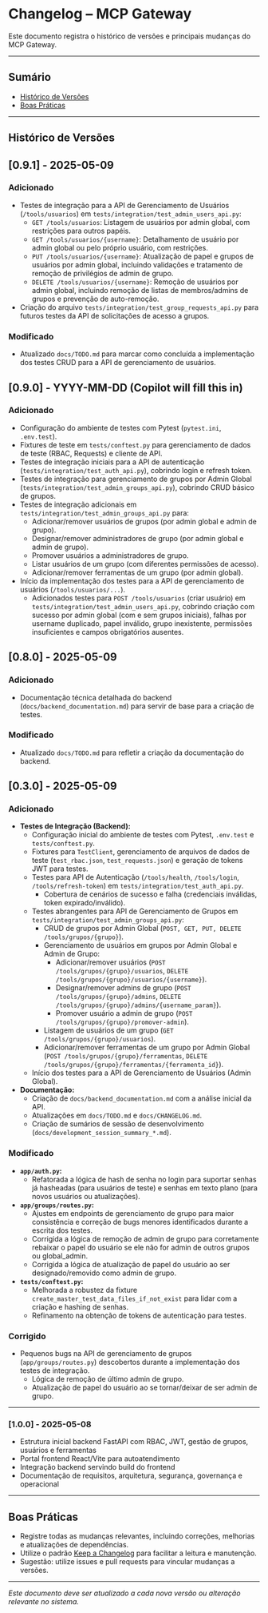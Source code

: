 # Changelog – MCP Gateway

Este documento registra o histórico de versões e principais mudanças do MCP Gateway.

---

## Sumário
- [Histórico de Versões](#histórico-de-versões)
- [Boas Práticas](#boas-práticas)

---

## Histórico de Versões

## [0.9.1] - 2025-05-09
### Adicionado
- Testes de integração para a API de Gerenciamento de Usuários (`/tools/usuarios`) em `tests/integration/test_admin_users_api.py`:
  - `GET /tools/usuarios`: Listagem de usuários por admin global, com restrições para outros papéis.
  - `GET /tools/usuarios/{username}`: Detalhamento de usuário por admin global ou pelo próprio usuário, com restrições.
  - `PUT /tools/usuarios/{username}`: Atualização de papel e grupos de usuários por admin global, incluindo validações e tratamento de remoção de privilégios de admin de grupo.
  - `DELETE /tools/usuarios/{username}`: Remoção de usuários por admin global, incluindo remoção de listas de membros/admins de grupos e prevenção de auto-remoção.
- Criação do arquivo `tests/integration/test_group_requests_api.py` para futuros testes da API de solicitações de acesso a grupos.

### Modificado
- Atualizado `docs/TODO.md` para marcar como concluída a implementação dos testes CRUD para a API de gerenciamento de usuários.

## [0.9.0] - YYYY-MM-DD (Copilot will fill this in)
### Adicionado
- Configuração do ambiente de testes com Pytest (`pytest.ini`, `.env.test`).
- Fixtures de teste em `tests/conftest.py` para gerenciamento de dados de teste (RBAC, Requests) e cliente de API.
- Testes de integração iniciais para a API de autenticação (`tests/integration/test_auth_api.py`), cobrindo login e refresh token.
- Testes de integração para gerenciamento de grupos por Admin Global (`tests/integration/test_admin_groups_api.py`), cobrindo CRUD básico de grupos.
- Testes de integração adicionais em `tests/integration/test_admin_groups_api.py` para:
    - Adicionar/remover usuários de grupos (por admin global e admin de grupo).
    - Designar/remover administradores de grupo (por admin global e admin de grupo).
    - Promover usuários a administradores de grupo.
    - Listar usuários de um grupo (com diferentes permissões de acesso).
    - Adicionar/remover ferramentas de um grupo (por admin global).
- Início da implementação dos testes para a API de gerenciamento de usuários (`/tools/usuarios/...`).
  - Adicionados testes para `POST /tools/usuarios` (criar usuário) em `tests/integration/test_admin_users_api.py`, cobrindo criação com sucesso por admin global (com e sem grupos iniciais), falhas por username duplicado, papel inválido, grupo inexistente, permissões insuficientes e campos obrigatórios ausentes.

## [0.8.0] - 2025-05-09
### Adicionado
- Documentação técnica detalhada do backend (`docs/backend_documentation.md`) para servir de base para a criação de testes.

### Modificado
- Atualizado `docs/TODO.md` para refletir a criação da documentação do backend.

## [0.3.0] - 2025-05-09
### Adicionado
- **Testes de Integração (Backend):**
  - Configuração inicial do ambiente de testes com Pytest, `.env.test` e `tests/conftest.py`.
  - Fixtures para `TestClient`, gerenciamento de arquivos de dados de teste (`test_rbac.json`, `test_requests.json`) e geração de tokens JWT para testes.
  - Testes para API de Autenticação (`/tools/health`, `/tools/login`, `/tools/refresh-token`) em `tests/integration/test_auth_api.py`.
    - Cobertura de cenários de sucesso e falha (credenciais inválidas, token expirado/inválido).
  - Testes abrangentes para API de Gerenciamento de Grupos em `tests/integration/test_admin_groups_api.py`:
    - CRUD de grupos por Admin Global (`POST, GET, PUT, DELETE /tools/grupos/{grupo}`).
    - Gerenciamento de usuários em grupos por Admin Global e Admin de Grupo:
      - Adicionar/remover usuários (`POST /tools/grupos/{grupo}/usuarios`, `DELETE /tools/grupos/{grupo}/usuarios/{username}`).
      - Designar/remover admins de grupo (`POST /tools/grupos/{grupo}/admins`, `DELETE /tools/grupos/{grupo}/admins/{username_param}`).
      - Promover usuário a admin de grupo (`POST /tools/grupos/{grupo}/promover-admin`).
    - Listagem de usuários de um grupo (`GET /tools/grupos/{grupo}/usuarios`).
    - Adicionar/remover ferramentas de um grupo por Admin Global (`POST /tools/grupos/{grupo}/ferramentas`, `DELETE /tools/grupos/{grupo}/ferramentas/{ferramenta_id}`).
  - Início dos testes para a API de Gerenciamento de Usuários (Admin Global).
- **Documentação:**
  - Criação de `docs/backend_documentation.md` com a análise inicial da API.
  - Atualizações em `docs/TODO.md` e `docs/CHANGELOG.md`.
  - Criação de sumários de sessão de desenvolvimento (`docs/development_session_summary_*.md`).

### Modificado
- **`app/auth.py`:**
  - Refatorada a lógica de hash de senha no login para suportar senhas já hasheadas (para usuários de teste) e senhas em texto plano (para novos usuários ou atualizações).
- **`app/groups/routes.py`:**
  - Ajustes em endpoints de gerenciamento de grupo para maior consistência e correção de bugs menores identificados durante a escrita dos testes.
  - Corrigida a lógica de remoção de admin de grupo para corretamente rebaixar o papel do usuário se ele não for admin de outros grupos ou global_admin.
  - Corrigida a lógica de atualização de papel do usuário ao ser designado/removido como admin de grupo.
- **`tests/conftest.py`:**
  - Melhorada a robustez da fixture `create_master_test_data_files_if_not_exist` para lidar com a criação e hashing de senhas.
  - Refinamento na obtenção de tokens de autenticação para testes.

### Corrigido
- Pequenos bugs na API de gerenciamento de grupos (`app/groups/routes.py`) descobertos durante a implementação dos testes de integração.
  - Lógica de remoção de último admin de grupo.
  - Atualização de papel do usuário ao se tornar/deixar de ser admin de grupo.

---

### [1.0.0] - 2025-05-08
- Estrutura inicial backend FastAPI com RBAC, JWT, gestão de grupos, usuários e ferramentas
- Portal frontend React/Vite para autoatendimento
- Integração backend servindo build do frontend
- Documentação de requisitos, arquitetura, segurança, governança e operacional

---

## Boas Práticas
- Registre todas as mudanças relevantes, incluindo correções, melhorias e atualizações de dependências.
- Utilize o padrão [Keep a Changelog](https://keepachangelog.com/pt-BR/1.0.0/) para facilitar a leitura e manutenção.
- Sugestão: utilize issues e pull requests para vincular mudanças a versões.

---

*Este documento deve ser atualizado a cada nova versão ou alteração relevante no sistema.*
